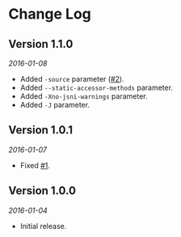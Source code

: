 Change Log
==========

## Version 1.1.0

_2016-01-08_

 *  Added `-source` parameter ([#2](https://github.com/smoope/j2objc-maven-plugin/issues/2)).
 *  Added `--static-accessor-methods` parameter.
 *  Added `-Xno-jsni-warnings` parameter.
 *  Added `-J` parameter.
  
## Version 1.0.1

_2016-01-07_

 *  Fixed [#1](https://github.com/smoope/j2objc-maven-plugin/issues/1). 

## Version 1.0.0

_2016-01-04_

 *  Initial release.